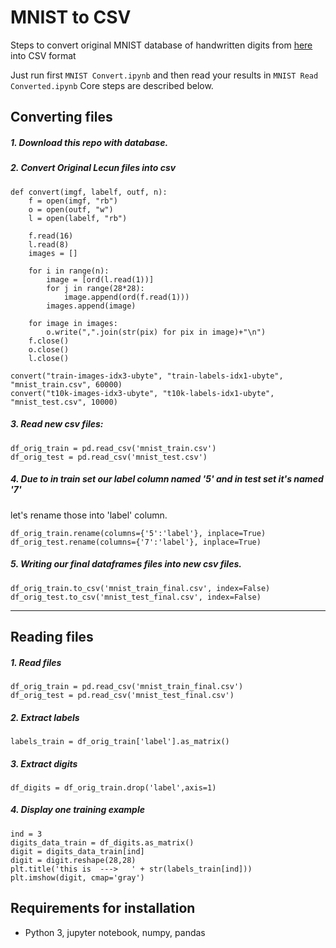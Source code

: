 # MNIST to CSV

Steps to convert original MNIST database of handwritten digits from [here](http://yann.lecun.com/exdb/mnist/) into CSV format

Just run first `MNIST Convert.ipynb` and then read your results in `MNIST Read Converted.ipynb`
Core steps are described below.

## Converting files

##### 1. Download this repo with database.
##### 2. Convert Original Lecun files into csv
```
def convert(imgf, labelf, outf, n):
    f = open(imgf, "rb")
    o = open(outf, "w")
    l = open(labelf, "rb")

    f.read(16)
    l.read(8)
    images = []

    for i in range(n):
        image = [ord(l.read(1))]
        for j in range(28*28):
            image.append(ord(f.read(1)))
        images.append(image)

    for image in images:
        o.write(",".join(str(pix) for pix in image)+"\n")
    f.close()
    o.close()
    l.close()

convert("train-images-idx3-ubyte", "train-labels-idx1-ubyte",
"mnist_train.csv", 60000)
convert("t10k-images-idx3-ubyte", "t10k-labels-idx1-ubyte",
"mnist_test.csv", 10000)
```
##### 3. Read new csv files:

```
df_orig_train = pd.read_csv('mnist_train.csv')
df_orig_test = pd.read_csv('mnist_test.csv')
```
##### 4. Due to in train set our label column named '5' and in test set it's named '7'
let's  rename those into 'label' column.
```
df_orig_train.rename(columns={'5':'label'}, inplace=True)
df_orig_test.rename(columns={'7':'label'}, inplace=True)
```
##### 5. Writing our final dataframes files into new csv files.
```
df_orig_train.to_csv('mnist_train_final.csv', index=False)
df_orig_test.to_csv('mnist_test_final.csv', index=False)
```

---
## Reading files

##### 1. Read files

```
df_orig_train = pd.read_csv('mnist_train_final.csv')
df_orig_test = pd.read_csv('mnist_test_final.csv')
```

##### 2. Extract labels
```
labels_train = df_orig_train['label'].as_matrix()
```

##### 3. Extract digits

```
df_digits = df_orig_train.drop('label',axis=1)
```

##### 4. Display one training example

```
ind = 3
digits_data_train = df_digits.as_matrix()
digit = digits_data_train[ind]
digit = digit.reshape(28,28)
plt.title('this is  --->   ' + str(labels_train[ind]))
plt.imshow(digit, cmap='gray')
```

## **Requirements for installation**
- Python 3, jupyter notebook, numpy, pandas
<br><br>
